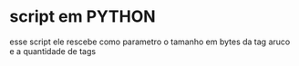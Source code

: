 # script em PYTHON

esse script ele  rescebe como parametro o tamanho em bytes da tag aruco e a quantidade de tags